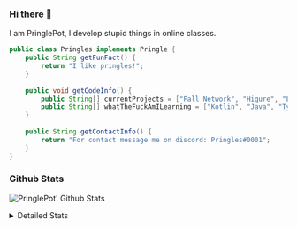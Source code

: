 ### Hi there 👋

I am PringlePot, I develop stupid things in online classes. 

```java
public class Pringles implements Pringle {
    public String getFunFact() {
        return "I like pringles!";
    }
    
    public void getCodeInfo() {
        public String[] currentProjects = ["Fall Network", "Higure", "Lunar Fork"];
        public String[] whatTheFuckAmILearning = ["Kotlin", "Java", "Typescript", "NextJS"];
    }
    
    public String getContactInfo() {
        return "For contact message me on discord: Pringles#0001";
    }
}
```

### Github Stats
![PringlePot' Github Stats](https://github-readme-stats.vercel.app/api?username=PringlePot&show_icons=true&theme=dark)

<details>
  <summary>Detailed Stats</summary>
    
<!--START_SECTION:waka-->
![Lines of code](https://img.shields.io/badge/From%20Hello%20World%20I%27ve%20Written-3713%20lines%20of%20code-blue)

**🐱 My Github Data** 

> 🏆 130 Contributions in the Year 2021
 > 
> 📦 84.1 kB Used in Github's Storage 
 > 
> 💼 Opted to Hire
 > 
> 📜 2 Public Repositories 
 > 
> 🔑 5 Private Repositories  
 > 
**I'm an Early 🐤** 

```text
🌞 Morning    22 commits     ███████░░░░░░░░░░░░░░░░░░   30.14% 
🌆 Daytime    28 commits     █████████░░░░░░░░░░░░░░░░   38.36% 
🌃 Evening    23 commits     ████████░░░░░░░░░░░░░░░░░   31.51% 
🌙 Night      0 commits      ░░░░░░░░░░░░░░░░░░░░░░░░░   0.0%

```
📅 **I'm Most Productive on Monday** 

```text
Monday       35 commits     ████████████░░░░░░░░░░░░░   47.95% 
Tuesday      1 commits      ░░░░░░░░░░░░░░░░░░░░░░░░░   1.37% 
Wednesday    11 commits     ███░░░░░░░░░░░░░░░░░░░░░░   15.07% 
Thursday     16 commits     █████░░░░░░░░░░░░░░░░░░░░   21.92% 
Friday       1 commits      ░░░░░░░░░░░░░░░░░░░░░░░░░   1.37% 
Saturday     0 commits      ░░░░░░░░░░░░░░░░░░░░░░░░░   0.0% 
Sunday       9 commits      ███░░░░░░░░░░░░░░░░░░░░░░   12.33%

```


📊 **This Week I Spent My Time On** 

```text
💬 Programming Languages: 
Java                     21 hrs 13 mins      █████████████████░░░░░░░░   70.82% 
Kotlin                   6 hrs 1 min         █████░░░░░░░░░░░░░░░░░░░░   20.09% 
XML                      1 hr 58 mins        █░░░░░░░░░░░░░░░░░░░░░░░░   6.6% 
YAML                     35 mins             ░░░░░░░░░░░░░░░░░░░░░░░░░   1.98% 
Markdown                 3 mins              ░░░░░░░░░░░░░░░░░░░░░░░░░   0.22%

🔥 Editors: 
IntelliJ                 29 hrs 56 mins      █████████████████████████   99.91% 
Sublime Text             1 min               ░░░░░░░░░░░░░░░░░░░░░░░░░   0.09%

```

**I Mostly Code in Java** 

```text
Java                     3 repos             ██████████████████░░░░░░░   75.0% 
Kotlin                   1 repo              ██████░░░░░░░░░░░░░░░░░░░   25.0%

```



<!--END_SECTION:waka-->
</details>
